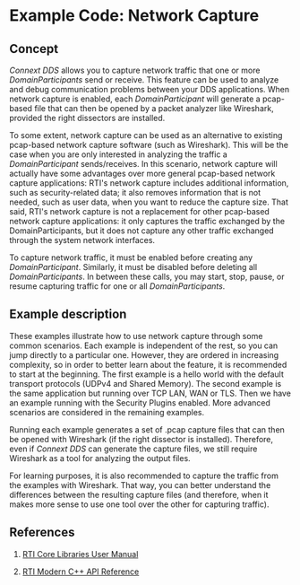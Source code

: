 # Example Code: Network Capture

## Concept

*Connext DDS* allows you to capture network traffic that one or more
*DomainParticipants* send or receive. This feature can be used to analyze and
debug communication problems between your DDS applications. When network
capture is enabled, each *DomainParticipant* will generate a pcap-based file
that can then be opened by a packet analyzer like Wireshark, provided the right
dissectors are installed.

To some extent, network capture can be used as an alternative to existing
pcap-based network capture software (such as Wireshark). This will be the case
when you are only interested in analyzing the traffic a *DomainParticipant*
sends/receives. In this scenario, network capture will actually have some
advantages over more general pcap-based network capture applications: RTI's
network capture includes additional information, such as security-related data;
it also removes information that is not needed, such as user data, when you
want to reduce the capture size. That said, RTI's network capture is not a
replacement for other pcap-based network capture applications: it only captures
the traffic exchanged by the DomainParticipants, but it does not capture any
other traffic exchanged through the system network interfaces.

To capture network traffic, it must be enabled before creating any
*DomainParticipant*. Similarly, it must be disabled before deleting all
*DomainParticipants*. In between these calls, you may start, stop, pause, or
resume capturing traffic for one or all *DomainParticipants*.

## Example description

These examples illustrate how to use network capture through some common
scenarios. Each example is independent of the rest, so you can jump directly to
a particular one. However, they are ordered in increasing complexity, so in
order to better learn about the feature, it is recommended to start at the
beginning. The first example is a hello world with the default transport
protocols (UDPv4 and Shared Memory). The second example is the same application
but running over TCP LAN, WAN or TLS. Then we have an example running with the
Security Plugins enabled. More advanced scenarios are considered in the
remaining examples.

Running each example generates a set of .pcap capture files that can then be
opened with Wireshark (if the right dissector is installed). Therefore, even if
*Connext DDS* can generate the capture files, we still require Wireshark as a
tool for analyzing the output files.

For learning purposes, it is also recommended to capture the traffic from the
examples with Wireshark. That way, you can better understand the differences
between the resulting capture files (and therefore, when it makes more sense to
use one tool over the other for capturing traffic).

## References

1.  [RTI Core Libraries User Manual](https://community.rti.com/static/documentation/connext-dds/6.1.2/doc/manuals/connext_dds_professional/users_manual/index.htm#users_manual/NetworkCapture.htm)

2.  [RTI Modern C++ API Reference](https://community.rti.com/static/documentation/connext-dds/6.1.2/doc/api/connext_dds/api_cpp2/group__NDDSNetworkCaptureModule.html)
